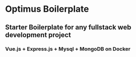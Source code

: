 # Optimus Boilerplate

## Starter Boilerplate for any fullstack web development project
### Vue.js + Express.js + Mysql + MongoDB on Docker
<!-- img: Optimus Prime -->